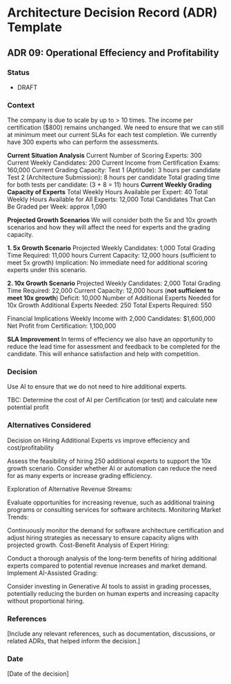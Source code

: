 # Architecture Decision Record (ADR) Template

## ADR 09: Operational Effeciency and Profitability

### Status
- DRAFT

### Context
The company is due to scale by up to > 10 times. The income per certification ($800) remains unchanged. We need to ensure that we can still at minimum meet our current SLAs for each test completion. We currently have 300 experts who can perform the assessments.

**Current Situation Analysis**
Current Number of Scoring Experts: 300
Current Weekly Candidates: 200
Current Income from Certification Exams: 160,000
Current Grading Capacity:
Test 1 (Aptitude): 3 hours per candidate
Test 2 (Architecture Submission): 8 hours per candidate
Total grading time for both tests per candidate: (3 + 8 = 11) hours
**Current Weekly Grading Capacity of Experts**
Total Weekly Hours Available per Expert: 40
Total Weekly Hours Available for All Experts: 12,000
Total Candidates That Can Be Graded per Week: approx 1,090

**Projected Growth Scenarios**
We will consider both the 5x and 10x growth scenarios and how they will affect the need for experts and the grading capacity.

**1. 5x Growth Scenario**
Projected Weekly Candidates: 1,000
Total Grading Time Required: 11,000 hours
Current Capacity: 12,000 hours (sufficient to meet 5x growth)
Implication: No immediate need for additional scoring experts under this scenario.

**2. 10x Growth Scenario**
Projected Weekly Candidates: 2,000
Total Grading Time Required: 22,000
Current Capacity: 12,000 hours (**not sufficient to meet 10x growth**)
Deficit: 10,000
Number of Additional Experts Needed for 10x Growth
Additional Experts Needed: 250
Total Experts Required: 550

Financial Implications
Weekly Income with 2,000 Candidates: $1,600,000
Net Profit from Certification: 1,100,000

**SLA Improvement**
In terms of effeciency we also have an opportunity to reduce the lead time for assessment and feedback to be completed for the candidate. This will enhance satisfaction and help with competition.


### Decision
Use AI to ensure that we do not need to hire additional experts. 

TBC: Determine the cost of AI per Certification (or test) and calculate new potential profit

### Alternatives Considered

Decision on Hiring Additional Experts vs improve effeciency and cost/profitability

Assess the feasibility of hiring 250 additional experts to support the 10x growth scenario.
Consider whether AI or automation can reduce the need for as many experts or increase grading efficiency.

Exploration of Alternative Revenue Streams:

Evaluate opportunities for increasing revenue, such as additional training programs or consulting services for software architects.
Monitoring Market Trends:

Continuously monitor the demand for software architecture certification and adjust hiring strategies as necessary to ensure capacity aligns with projected growth.
Cost-Benefit Analysis of Expert Hiring:

Conduct a thorough analysis of the long-term benefits of hiring additional experts compared to potential revenue increases and market demand.
Implement AI-Assisted Grading:

Consider investing in Generative AI tools to assist in grading processes, potentially reducing the burden on human experts and increasing capacity without proportional hiring.

### References
[Include any relevant references, such as documentation, discussions, or related ADRs, that helped inform the decision.]

### Date
[Date of the decision]
